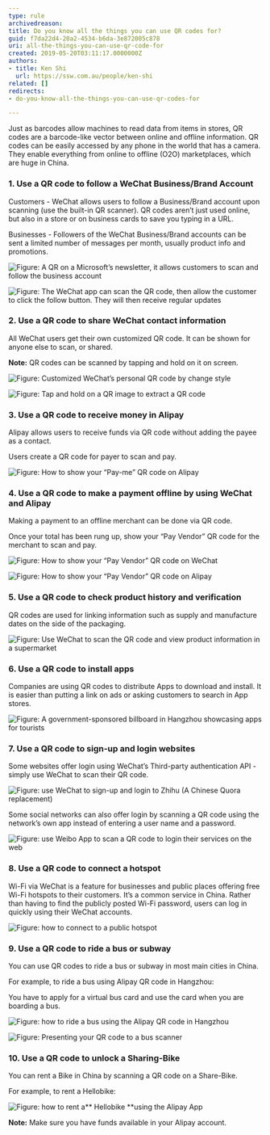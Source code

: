 ```yaml
---
type: rule
archivedreason: 
title: Do you know all the things you can use QR codes for?
guid: f7da22d4-20a2-4534-b6da-3e872005c878
uri: all-the-things-you-can-use-qr-code-for
created: 2019-05-20T03:11:17.0000000Z
authors:
- title: Ken Shi
  url: https://ssw.com.au/people/ken-shi
related: []
redirects:
- do-you-know-all-the-things-you-can-use-qr-codes-for

---
```


Just as barcodes allow machines to read data from items in stores, QR codes are a barcode-like vector between online and offline information. QR codes can be easily accessed by any phone in the world that has a camera. They enable everything from online to offline (O2O) marketplaces, which are huge in China.

<!--endintro-->

### 1. Use a QR code to follow a WeChat Business/Brand Account


Customers - WeChat allows users to follow a Business/Brand account upon scanning (use the built-in QR scanner). QR codes aren’t just used online, but also in a store or on business cards to save you typing in a URL.

Businesses - Followers of the WeChat Business/Brand accounts can be sent a limited number of messages per month, usually product info and promotions.

![Figure: A QR on a Microsoft’s newsletter, it allows customers to scan and follow the business account](Microsoft-official-account.GIF) 

![Figure: The WeChat app can scan the QR code, then allow the customer to click the follow button. They will then receive regular updates](Follow-official-account.png) 

### 2. Use a QR code to share WeChat contact information

All WeChat users get their own customized QR code. It can be shown for anyone else to scan, or shared.

**Note:** QR codes can be scanned by tapping and hold on it on screen.

![Figure: Customized WeChat’s personal QR code by change style](personal-qr-code.png)

![Figure: Tap and hold on a QR image to extract a QR code](extract-a-qr-code.png) 

### 3. Use a QR code to receive money in Alipay 

Alipay allows users to receive funds via QR code without adding the payee as a contact.

Users create a QR code for payer to scan and pay.

![Figure: How to show your “Pay-me” QR code on Alipay](receive-money-alipay.png) 

### 4. Use a QR code to make a payment offline by using WeChat and Alipay

Making a payment to an offline merchant can be done via QR code.

Once your total has been rung up, show your “Pay Vendor” QR code for the merchant to scan and pay.
 
![Figure: How to show your “Pay Vendor” QR code on WeChat](pay-vendor-wechat.png) 

![Figure: How to show your “Pay Vendor” QR code on Alipay](pay-vendor-alipay.png) 

### 5. Use a QR code to check product history and verification

QR codes are used for linking information such as supply and manufacture dates on the side of the packaging.

![Figure: Use WeChat to scan the QR code and view product information in a supermarket](product-info-qrcode.jpeg) 

### 6. Use a QR code to install apps

Companies are using QR codes to distribute Apps to download and install. It is easier than putting a link on ads or asking customers to search in App stores.

![Figure: A government-sponsored billboard in Hangzhou showcasing apps for tourists](install-apps-qr-code.jpeg)
  
### 7. Use a QR code to sign-up and login websites

Some websites offer login using WeChat’s Third-party authentication API - simply use WeChat to scan their QR code.

![Figure: use WeChat to sign-up and login to Zhihu (A Chinese Quora replacement)](zhihu-login.png)

Some social networks can also offer login by scanning a QR code using the network’s own app instead of entering a user name and a password.

![Figure: use Weibo App to scan a QR code to login their services on the web](weibo-login.png)

### 8. Use a QR code to connect a hotspot

Wi-Fi via WeChat is a feature for businesses and public places offering free Wi-Fi hotspots to their customers. It’s a common service in China. Rather than having to find the publicly posted Wi-Fi password, users can log in quickly using their WeChat accounts.

![Figure: how to connect to a public hotspot](hotspot-qr-code.jpg)

### 9. Use a QR code to ride a bus or subway

You can use QR codes to ride a bus or subway in most main cities in China.

For example, to ride a bus using Alipay QR code in Hangzhou:

You have to apply for a virtual bus card and use the card when you are boarding a bus.

![Figure: how to ride a bus using the Alipay QR code in Hangzhou](ride-bus-qr-code.jpg)

![Figure: Presenting your QR code to a bus scanner](show-qr-code-bus.jpg) 

### 10. Use a QR code to unlock a Sharing-Bike

You can rent a Bike in China by scanning a QR code on a Share-Bike.

For example, to rent a Hellobike:

![Figure: how to rent a** **Hellobike** **using the Alipay App](sharing-bike-qr-code.png)

**Note:** Make sure you have funds available in your Alipay account.
